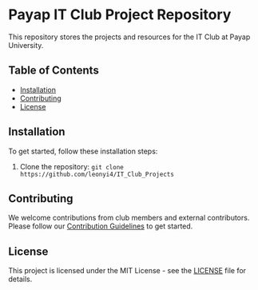 # Payap IT Club Project Repository

This repository stores the projects and resources for the IT Club at Payap University.

## Table of Contents

- [Installation](#installation)
- [Contributing](#contributing)
- [License](#license)

## Installation

To get started, follow these installation steps:

1. Clone the repository: `git clone https://github.com/leonyi4/IT_Club_Projects`

## Contributing

We welcome contributions from club members and external contributors. Please follow our [Contribution Guidelines](CONTRIBUTING.md) to get started.

## License

This project is licensed under the MIT License - see the [LICENSE](LICENSE) file for details.
